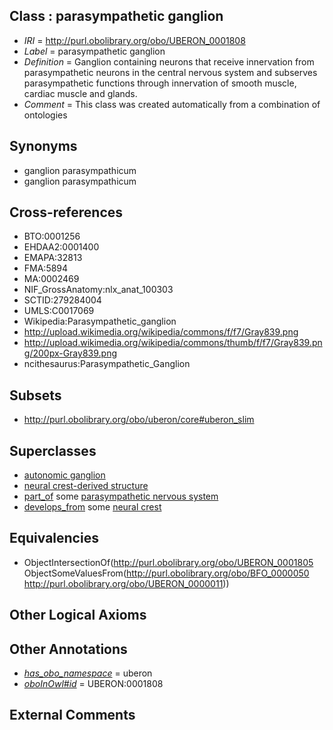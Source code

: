 
## Class : parasympathetic ganglion

 * *IRI* = http://purl.obolibrary.org/obo/UBERON_0001808
 * *Label* = parasympathetic ganglion
 * *Definition* = Ganglion containing neurons that receive innervation from parasympathetic neurons in the central nervous system and subserves parasympathetic functions through innervation of smooth muscle, cardiac muscle and glands.
 * *Comment* = This class was created automatically from a combination of ontologies

## Synonyms

 * ganglion parasympathicum
 * ganglion parasympathicum

## Cross-references

 * BTO:0001256
 * EHDAA2:0001400
 * EMAPA:32813
 * FMA:5894
 * MA:0002469
 * NIF_GrossAnatomy:nlx_anat_100303
 * SCTID:279284004
 * UMLS:C0017069
 * Wikipedia:Parasympathetic_ganglion
 * http://upload.wikimedia.org/wikipedia/commons/f/f7/Gray839.png
 * http://upload.wikimedia.org/wikipedia/commons/thumb/f/f7/Gray839.png/200px-Gray839.png
 * ncithesaurus:Parasympathetic_Ganglion

## Subsets

 * http://purl.obolibrary.org/obo/uberon/core#uberon_slim

## Superclasses

 * [autonomic ganglion](../../UBERON/05/UBERON_0001805.md)
 * [neural crest-derived structure](../../UBERON/13/UBERON_0010313.md)
 * [part_of](../../BFO/50/BFO_0000050.md) some [parasympathetic nervous system](../../UBERON/11/UBERON_0000011.md)
 * [develops_from](../../RO/02/RO_0002202.md) some [neural crest](../../UBERON/42/UBERON_0002342.md)

## Equivalencies

 * ObjectIntersectionOf(<http://purl.obolibrary.org/obo/UBERON_0001805> ObjectSomeValuesFrom(<http://purl.obolibrary.org/obo/BFO_0000050> <http://purl.obolibrary.org/obo/UBERON_0000011>))

## Other Logical Axioms


## Other Annotations

 * *[has_obo_namespace](../../ce/oboInOwl#hasOBONamespace.md)* = uberon
 * *[oboInOwl#id](../../id/oboInOwl#id.md)* = UBERON:0001808

## External Comments

